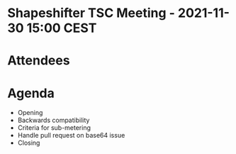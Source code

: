 # Shapeshifter TSC Meeting - 2021-11-30 15:00 CEST 
 
# Attendees
 
# Agenda
- Opening
- Backwards compatibility
- Criteria for sub-metering
- Handle pull request on base64 issue
- Closing
